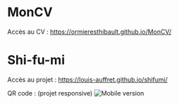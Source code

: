 # MonCV
Accès au CV :
https://ormieresthibault.github.io/MonCV/

# Shi-fu-mi
Accès au projet :
https://louis-auffret.github.io/shifumi/

QR code : (projet responsive)
![Mobile version](https://louis-auffret.github.io/shifumi/qrcode.png)
